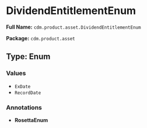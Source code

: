 # DividendEntitlementEnum

**Full Name:** `cdm.product.asset.DividendEntitlementEnum`

**Package:** `cdm.product.asset`

## Type: Enum

### Values

- `ExDate`
- `RecordDate`
### Annotations

- **RosettaEnum**

